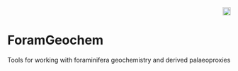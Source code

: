 
<div align="right">
  <a href="https://foramgeochem.readthedocs.io/en/latest/"><img src="https://foramgeochem.readthedocs.io/en/latest/?badge=latest" alt='Documentation' height="18"></a>
</div>

# ForamGeochem
Tools for working with foraminifera geochemistry and derived palaeoproxies
